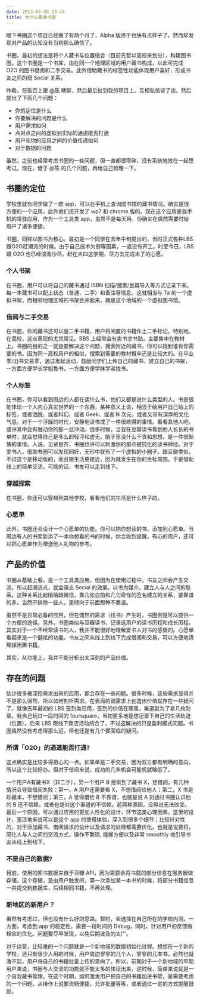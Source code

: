 ```yaml
---
date: 2013-05-28 13:14
title: 为什么要做书圈
---
```


眼下书圈这个项目已经做了有两个月了，Alpha 版终于也快有点样子了。然而却发现对产品的认知没有当初那么确信了。

书圈，最初的想法是将个人藏书与位置结合（目前先暂以高校来划分），构建图书圈。这个书圈是一个书库，由在同一个地理区域的用户藏书构成，以此可完成 O2O 的图书借阅和二手交易。此外借助藏书的标签性功能体现用户喜好，形成书友之间的弱 Social 关系。

昨晚，在饭否上跟 [@陈](http://fanfou.com/Longinus1993) 瞎聊，然后最后扯到我的项目上。互相私信谈了谈。然后提出了下面几个问题：

<!--more-->

* 你的定位是什么
* 你要解决的问题是什么
* 用户需求如何
* 点对点之间的虚拟到实际的通道能否打通
* 用户和你的应用之间的价值传递如何
* 对于数据的问题

虽然，之前也经常考虑书圈的一些问题，但一直都很零碎，没有系统地放在一起思考过。现在，借于 @陈 的几个问题，再给自己梳理一下。

## 书圈的定位

学校里就有同学做了一款 app，可以在手机上查询图书馆的藏书情况。确实是很方便的一个应用，此外他们还开发了 wp7 和 chrome 版的。现在这个应用是我手机的常驻应用，作为一个工具类 app，虽然不是每天用，但确实在偶然需要时给用户了诸多便捷。

书圈，同样以图书为核心。最初是一个同学在去年中旬提出的，当时正式各种LBS跟O2O赶潮流的时候。由于自己技术欠弱等因素，一直没有开工。时至今日，LBS 跟 O2O 也已经浪淘沙尽。赶在大四这学期，尽力去完成未了的心愿。

### 个人书架

在书圈，用户可以将自己的藏书通过 ISBN 扫描/搜索/豆瓣导入等方式记录下来。每一本藏书可以配上状态（普通、二手）和备注等信息。这就相当与 Ta 的一个虚拟书架，而相邻地理区域的书架合并起来，就是这个地域的一个虚拟图书馆。

### 借阅与二手交易

在书圈，你的藏书还可以是二手书籍，用户将闲置的书籍作上二手标记。特别地，在高校，这点表现的尤其常见。BBS 上经常会有卖书求书贴，主要集中在教材上。书圈的目的之一就是要解决这个问题，搜索附近的藏书，你可以找到谁有你需要的书。因为同一高校用户的相似，搜索到需要的教材概率还是比较大的。在毕业季/旧书交易季，通过发起活动，鼓励同学们上传自己的藏书，建立自己的书架，一方面方便学长学姐售书，一方面方便学妹学弟找书。

### 个人标签

在书圈，你可以看到周边的人都在读什么书，他们又都是说什么类型的人。书是很能体现一个人内心真实世界的一个东西，某种意义上说，相当于给用户自己贴上的标签，或者洒脱、或者科幻、或者 Geek、或者 N 次元，或者又带有深厚的文化气息。对于一个浮躁的时代，安静地读书成了一件很难得的事情。看看其他人吧，或许其中会有触动你的那一丝冲动。很多时候，当我在豆瓣读书看到他人长长的书单时，就会觉得自己是多么的轻浮和虚无。脑子里没什么干货和思想，是一件很惭愧的事情。人说，见贤思齐，书圈也许可以刺激你的那点被钝化的读书神经。对于爱书人，借助书圈可以发现同好，无形中就有了一个虚拟的小圈子。跟豆瓣类似，不过这个是移动版的，而且跟生活更接近，因为就发生在你的坐标周围。于是借助线上的简单交流，可能的话，书友可以走到线下。

### 穿越探索

在书圈，你还可以穿越到其他学校，看看他们的生活是什么样子的。

### 心愿单

此外，书圈还会设计一个心愿单的功能。你可以把你想读的书，添加到心愿单。当周边有人的书架新添了一本你想看的书的时候，你会收到提醒。有心的用户，还可以把心愿单作为赠送他人礼物的参考。

## 产品的价值

书圈从基础上看，是一个工具类应用。但因为在使用过程中，书友之间会产生交流，所以赶潮流点，就会带点 Social 的效果。以书为媒介，建立人与人之间的联系。这种关系比起陌陌跟微信，靠几张自拍和几句奇怪的签名建立的关系，要靠谱的多。当然不排除一些人，更倾向于前面那种不靠谱。

虽然不是日常必备的应用，但在偶然的需求（找书）产生时，书圈倒是可以提供一个方便的途径。另外，书圈类似与豆瓣读书，记录这用户的读书历程和成长历程。其实对于一个不经常读书的人，我并不能很好地理解爱书人对书的感情的。心愿单看起来是一个挺炫的功能。书友之间从线上到线下完成借阅和交易，可以方便地清理掉闲置书籍。

其实，从功能上，我并不能分析出太深刻的产品价值。

## 存在的问题

估计很多被深挖需求出来的应用，都会存在一些问题。很多时候，这些需求显得并不是那么强烈，所以如何剖析需求。在表面的弱需求上创造出价值就存在一些疑问了。就像去年最初的 LBS 签到类应用，签到的价值在哪里，难道就为了拿几枚勋章。我自己玩过一段时间的 foursquare，当初更多地是想记录下自己的生活轨迹（位置）。后来 LBS 跟线下商店活动结合了，不过这解决的只是盈利模式问题。书圈虽然没有考虑得那么远，但也还是有几个要面临的疑问。

### 所谓「O2O」的通道能否打通?

这点确实是比较多得担心的一点。如果单是二手交易，因为双方都有明确的意向，所以这个比较好办。但对于借阅来说，成功的几率机会可能机就略低了。

一个用户A有藏书X（非二手），另一个用户 B 搜索到了藏书 X，想借阅。有几种情况会导致借阅失败：第一，A 用户还需要看 X，不想借阅给他人；第二，X 书是珍藏本，不想借阅；第三，A 觉得借给 B 不靠谱，也就是说 A 对通过书圈认识他的 B 还不信赖，或者也是对这个渠道的不信赖。前两种原因，没得说无法改变。最后一个原因，可以通过应用的更加人性化的设计，环节这类心理因素。这里的设计，宽泛地来说可以是这个 app 的使用体验，深入到很多个细节；比较针对性的，对于添加藏书、借阅请求的设计以及请求的处理都需要优化。也就是说要将，简化人与人之间的交流方式，操作不繁琐, 能够方便以及非常 smoothly 地引导书友从线上到线下。

### 不是自己的数据?

目前，使用的图书数据来自于豆瓣 API，因为需要会将书籍的部分信息在服务器做存储。这个存储，是由用户触发的，第一次添加某一本书的时候，将部分书籍信息一并提交到数据库，后续相同书籍，不再处理。

### 新地区的新用户？

虽然有考虑过，但也没有什么好的思路。暂时，会选择在自己所在的学校内测。一方面，考虑到 app 的稳定性，需要一段时间的 Debug，同时，针对用户的反馈做相应的优化。问题要尽早发现，以免后期波及的太广。

对于运营，比较难的一个问题就是一个新地域的数据初始化过程。想想在一个新的学校，还只有很少人用的时候，用户周边寥寥的几个人，寥寥的几本书。必然也就激不起，用户将自己的书籍批量上传的意向了。所以，前期对于一个新地域的早期用户来说，书圈与人交流的功能就不能太多的体现出来。这时候，简单来说就是一个自我藏书管理。在这个时期，如何激发用户把自己的书籍加进书架，是需要考虑的一个问题。从操作上说要流畅便捷，允许批量等等，或者通过一定的方式提醒鼓励。


